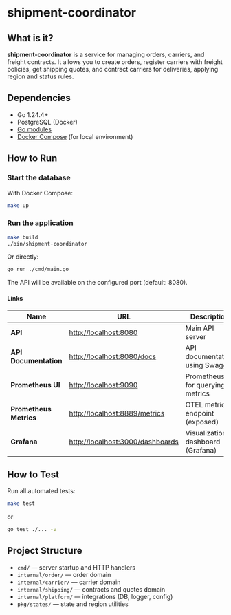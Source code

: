 # shipment-coordinator

## What is it?

**shipment-coordinator** is a service for managing orders, carriers, and freight contracts. It allows you to create orders, register carriers with freight policies, get shipping quotes, and contract carriers for deliveries, applying region and status rules.

## Dependencies

- Go 1.24.4+
- PostgreSQL (Docker)
- [Go modules](https://golang.org/doc/go1.11#modules)
- [Docker Compose](https://docs.docker.com/compose/) (for local environment)

## How to Run

### Start the database

With Docker Compose:

```sh
make up
```

### Run the application

```sh
make build
./bin/shipment-coordinator
```
Or directly:
```sh
go run ./cmd/main.go
```

The API will be available on the configured port (default: 8080).

#### Links 

| Name                   | URL                                                            | Description                        |
|------------------------|----------------------------------------------------------------| ---------------------------------- |
| **API**                | [http://localhost:8080](http://localhost:8080)                 | Main API server                    |
| **API Documentation**  | [http://localhost:8080/docs](http://localhost:8080/docs)       | API documentation using Swagger    |
| **Prometheus UI**      | [http://localhost:9090](http://localhost:9090)                 | Prometheus UI for querying metrics |
| **Prometheus Metrics** | [http://localhost:8889/metrics](http://localhost:8889/metrics) | OTEL metrics endpoint (exposed)    |
| **Grafana**            | [http://localhost:3000/dashboards](http://localhost:3000)         | Visualization dashboard (Grafana)  |

## How to Test

Run all automated tests:

```sh
make test
```
or
```sh
go test ./... -v
```

## Project Structure

- `cmd/` — server startup and HTTP handlers
- `internal/order/` — order domain
- `internal/carrier/` — carrier domain
- `internal/shipping/` — contracts and quotes domain
- `internal/platform/` — integrations (DB, logger, config)
- `pkg/states/` — state and region utilities
